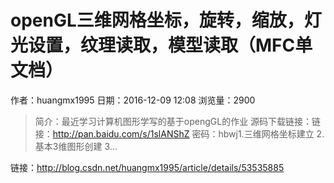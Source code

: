 # openGL三维网格坐标，旋转，缩放，灯光设置，纹理读取，模型读取（MFC单文档）
作者：huangmx1995
日期：2016-12-09 12:08
浏览量：2900
> 简介：最近学习计算机图形学写的基于opengGL的作业 
源码下载链接：链接：http://pan.baidu.com/s/1slANShZ 密码：hbwj1.三维网格坐标建立 
2.基本3维图形创建 
3...

 链接：http://blog.csdn.net/huangmx1995/article/details/53535885
